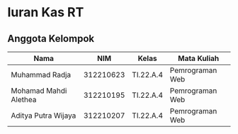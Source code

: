 # Iuran Kas RT

## Anggota Kelompok <br>

| Nama                      | NIM       | Kelas     | Mata Kuliah     |
| ------------------------- | --------- | --------- | --------------- |
| Muhammad Radja            | 312210623 | TI.22.A.4 | Pemrograman Web |
| Mohamad Mahdi Alethea     | 312210195 | TI.22.A.4 | Pemrograman Web |
| Aditya Putra Wijaya       | 312210207 | TI.22.A.4 | Pemrograman Web |
